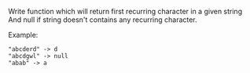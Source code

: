 Write function which will return first recurring character in a given string
And null if string doesn't contains any recurring character.


Example:
```
"abcderd" -> d
"abcdgwl" -> null
"abab" -> a
```

